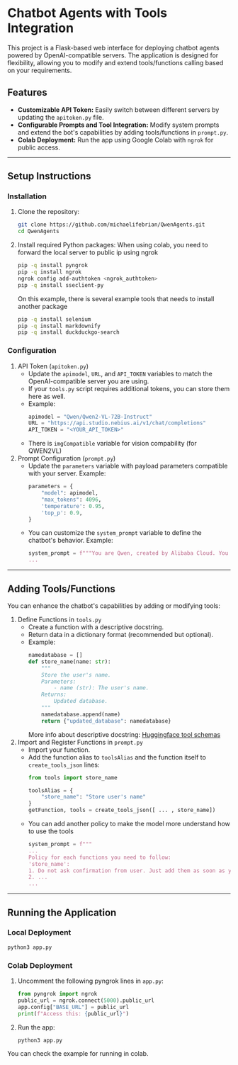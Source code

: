 # Chatbot Agents with Tools Integration
This project is a Flask-based web interface for deploying chatbot agents powered by OpenAI-compatible servers. The application is designed for flexibility, allowing you to modify and extend tools/functions calling based on your requirements. 
## Features
- **Customizable API Token:** Easily switch between different servers by updating the `apitoken.py` file.
- **Configurable Prompts and Tool Integration:** Modify system prompts and extend the bot's capabilities by adding tools/functions in `prompt.py`.
- **Colab Deployment:** Run the app using Google Colab with `ngrok` for public access.
---
## Setup Instructions
### Installation
1. Clone the repository:
    ```bash
    git clone https://github.com/michaelifebrian/QwenAgents.git
    cd QwenAgents
    ```
2. Install required Python packages:
    When using colab, you need to forward the local server to public ip using ngrok
    ```bash
    pip -q install pyngrok
    pip -q install ngrok
    ngrok config add-authtoken <ngrok_authtoken>
    pip -q install sseclient-py
    ```
    On this example, there is several example tools that needs to install another package
    ```bash
    pip -q install selenium
    pip -q install markdownify
    pip -q install duckduckgo-search
    ```
### Configuration
1. API Token (`apitoken.py`)
    - Update the `apimodel`, `URL`, and `API_TOKEN` variables to match the OpenAI-compatible server you are using.
    - If your `tools.py` script requires additional tokens, you can store them here as well.
    - Example: 
        ```python
        apimodel = "Qwen/Qwen2-VL-72B-Instruct"
        URL = "https://api.studio.nebius.ai/v1/chat/completions"
        API_TOKEN = "<YOUR_API_TOKEN>"
        ```
    - There is `imgCompatible` variable for vision compability (for QWEN2VL)
2. Prompt Configuration (`prompt.py`)
    - Update the `parameters` variable with payload parameters compatible with your server. Example:
        ```python
        parameters = {
            "model": apimodel,
            "max_tokens": 4096,
            'temperature': 0.95,
            'top_p': 0.9,
        }
    - You can customize the `system_prompt` variable to define the chatbot's behavior. Example:
        ```python
        system_prompt = f"""You are Qwen, created by Alibaba Cloud. You are a helpful assistant that speaks Gen-Z slang.
        ...
        ```
---
## Adding Tools/Functions
You can enhance the chatbot's capabilities by adding or modifying tools:

1. Define Functions in `tools.py`
    - Create a function with a descriptive docstring.
    - Return data in a dictionary format (recommended but optional).
    - Example:
        ```python
        namedatabase = []
        def store_name(name: str):
            """
            Store the user's name.
            Parameters:
                - name (str): The user's name.
            Returns:
                Updated database.
            """
            namedatabase.append(name)
            return {"updated_database": namedatabase}        
        ```
        More info about descriptive docstring: [Huggingface tool schemas](https://huggingface.co/docs/transformers/en/chat_templating#understanding-tool-schemas)
2. Import and Register Functions in `prompt.py`
    - Import your function.
    - Add the function alias to `toolsAlias` and the function itself to `create_tools_json` lines:
        ```python
        from tools import store_name
        
        toolsAlias = {
            "store_name": "Store user's name"
        }
        getFunction, tools = create_tools_json([ ... , store_name])        
        ```
    - You can add another policy to make the model more understand how to use the tools
        ```python
        system_prompt = f"""
        ...
        Policy for each functions you need to follow:
        'store_name':
        1. Do not ask confirmation from user. Just add them as soon as you know their name.
        2. ...
        ...
        ```
---
## Running the Application
### Local Deployment
```bash
python3 app.py
```
### Colab Deployment
1. Uncomment the following pyngrok lines in `app.py`:
    ```python
    from pyngrok import ngrok
    public_url = ngrok.connect(5000).public_url
    app.config["BASE_URL"] = public_url
    print(f"Access this: {public_url}")
    ```
2. Run the app:
    ```bash
    python3 app.py
    ```
You can check the example for running in colab.